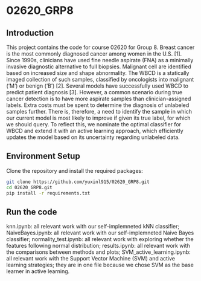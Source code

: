 # 02620_GRP8
## Introduction
This project contains the code for course 02620 for Group 8. Breast cancer is the most commonly diagnosed cancer among women in the U.S. [1]. Since 1990s, clinicians have used fine needle aspirate (FNA) as a minimally invasive diagnostic alternative to full biopsies. Malignant cell are identified based on increased size and shape abnormality. The WBCD is a statically imaged collection of such samples, classified by oncologists into malignant (‘M’) or benign (‘B’) [2]. Several models have successfully used WBCD to predict patient diagnosis [3]. However, a common scenario during true cancer detection is to have more aspirate samples than clinician-assigned labels. Extra costs must be spent to determine the diagnosis of unlabeled samples further. There is, therefore, a need to identify the sample in which our current model is most likely to
improve if given its true label, for which we should query. To reflect this, we nominate the optimal classifier for WBCD and extend it with an active learning approach, which efficiently updates the model based on its uncertainty regarding unlabeled data.

## Environment Setup
Clone the repository and install the required packages:
```bash
git clone https://github.com/yuxinl915/02620_GRP8.git
cd 02620_GRP8.git
pip install -r requirements.txt
```

## Run the code
knn.ipynb: all relevant work with our self-implemneted kNN classifier;
NaiveBayes.ipynb: all relevant work with our self-implemneted Naive Bayes classifier;
normality_test.ipynb: all relevant work with exploring whether the features following normal distribution;
results.ipynb: all relevant work with the comparisons between methods and plots;
SVM_active_learning.ipynb: all relevant work with the Support Vector Machine (SVM) and active learning strategies; they are in one file because we chose SVM as the base learner in active learning.